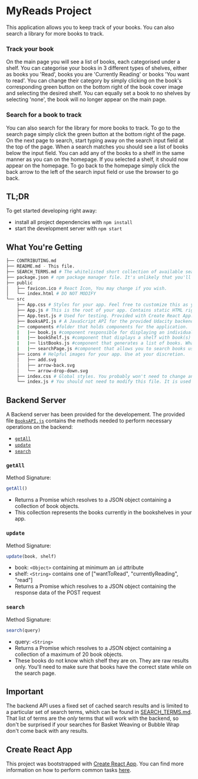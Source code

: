 # MyReads Project

 This application allows you to keep track of your books. You can also search a library for more books to track.

### Track your book
 On the main page you will see a list of books, each categorised under a shelf. You can categorise your books in 3 different types of shelves, either as books you 'Read', books you are 'Currently Reading' or books 'You want to read'. You can change their category by simply clicking on the book's corresponding green button on the bottom right of the book cover image and selecting the desired shelf. You can equally set a book to no shelves by selecting 'none', the book will no longer appear on the main page.

### Search for a book to track
 You can also search for the library for more books to track. To go to the search page simply click the green button at the bottom right of the page. On the next page to search, start typing away on the search input field at the top of the page. When a search matches you should see a list of books below the input field. You can add any of the books to a shelf in the same manner as you can on the homepage. If you selected a shelf, it should now appear on the homepage. To go back to the homepage simply click the back arrow to the left of the search input field or use the browser to go back. 

## TL;DR

To get started developing right away:

* install all project dependencies with `npm install`
* start the development server with `npm start`

## What You're Getting
```bash
├── CONTRIBUTING.md
├── README.md - This file.
├── SEARCH_TERMS.md # The whitelisted short collection of available search terms for you to use with your app.
├── package.json # npm package manager file. It's unlikely that you'll need to modify this.
├── public
│   ├── favicon.ico # React Icon, You may change if you wish.
│   └── index.html # DO NOT MODIFY
└── src
    ├── App.css # Styles for your app. Feel free to customize this as you desire.
    ├── App.js # This is the root of your app. Contains static HTML right now.
    ├── App.test.js # Used for testing. Provided with Create React App. Testing is encouraged, but not required.
    ├── BooksAPI.js # A JavaScript API for the provided Udacity backend. Instructions for the methods are below.
    |── components #folder that holds components for the application.
    |   |── book.js #component responsible for displaying an individual book 
    |   |── bookShelf.js #component that displays a shelf with book(s)
    |   |── listBooks.js #component that generates a list of books. What is basically the main page.
    |   |── searchPage.js #component that allows you to search books using the provided input
    ├── icons # Helpful images for your app. Use at your discretion.
    │   ├── add.svg
    │   ├── arrow-back.svg
    │   └── arrow-drop-down.svg
    ├── index.css # Global styles. You probably won't need to change anything here.
    └── index.js # You should not need to modify this file. It is used for DOM rendering only.
```

## Backend Server

A Backend server has been provided for the developement. The provided file [`BooksAPI.js`](src/BooksAPI.js) contains the methods needed to perform necessary operations on the backend:

* [`getAll`](#getall)
* [`update`](#update)
* [`search`](#search)

### `getAll`

Method Signature:

```js
getAll()
```

* Returns a Promise which resolves to a JSON object containing a collection of book objects.
* This collection represents the books currently in the bookshelves in your app.

### `update`

Method Signature:

```js
update(book, shelf)
```

* book: `<Object>` containing at minimum an `id` attribute
* shelf: `<String>` contains one of ["wantToRead", "currentlyReading", "read"]  
* Returns a Promise which resolves to a JSON object containing the response data of the POST request

### `search`

Method Signature:

```js
search(query)
```

* query: `<String>`
* Returns a Promise which resolves to a JSON object containing a collection of a maximum of 20 book objects.
* These books do not know which shelf they are on. They are raw results only. You'll need to make sure that books have the correct state while on the search page.

## Important
The backend API uses a fixed set of cached search results and is limited to a particular set of search terms, which can be found in [SEARCH_TERMS.md](SEARCH_TERMS.md). That list of terms are the _only_ terms that will work with the backend, so don't be surprised if your searches for Basket Weaving or Bubble Wrap don't come back with any results.

## Create React App

This project was bootstrapped with [Create React App](https://github.com/facebookincubator/create-react-app). You can find more information on how to perform common tasks [here](https://github.com/facebookincubator/create-react-app/blob/master/packages/react-scripts/template/README.md).